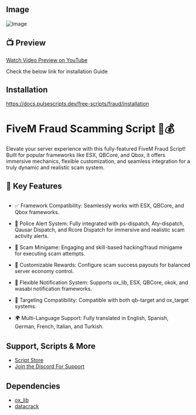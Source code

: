 ## Image
![Image](https://i.imgur.com/nwnySSO.png)
## 📺 Preview

[Watch Video Preview on YouTube](https://youtu.be/DK9RdQP_lGg)


Check the below link for installation Guide
## Installation
https://docs.pulsescripts.dev/free-scripts/fraud/installation
##

# FiveM Fraud Scamming Script 🚓💰

Elevate your server experience with this fully-featured FiveM Fraud Script!
Built for popular frameworks like ESX, QBCore, and Qbox, it offers immersive mechanics, flexible customization, and seamless integration for a truly dynamic and realistic scam system.


## 🌟 Key Features
######
- ✅ Framework Compatibility: Seamlessly works with ESX, QBCore, and Qbox frameworks.

- 🚨 Police Alert System: Fully integrated with ps-dispatch, Aty-dispatch, Qausar Dispatch, and Rcore Dispatch for immersive and realistic scam activity alerts.

- 🧠 Scam Minigame: Engaging and skill-based hacking/fraud minigame for executing scam attempts.

- 💸 Customizable Rewards: Configure scam success payouts for balanced server economy control.

- 🔔 Flexible Notification System: Supports ox_lib, ESX, QBCore, okok, and wasabi notification frameworks.

- 🎯 Targeting Compatibility: Compatible with both qb-target and ox_target systems.

- 🌍 Multi-Language Support: Fully translated in English, Spanish, German, French, Italian, and Turkish.


######
## Support, Scripts & More
- [Script Store](https://pulsescripts.tebex.io/)
- [Join the Discord For Support](https://discord.gg/c6gXmtEf3H)
######

## Dependencies
- [ox_lib](https://github.com/overextended/ox_lib/releases)
- [datacrack](https://github.com/utkuali/datacrack)

